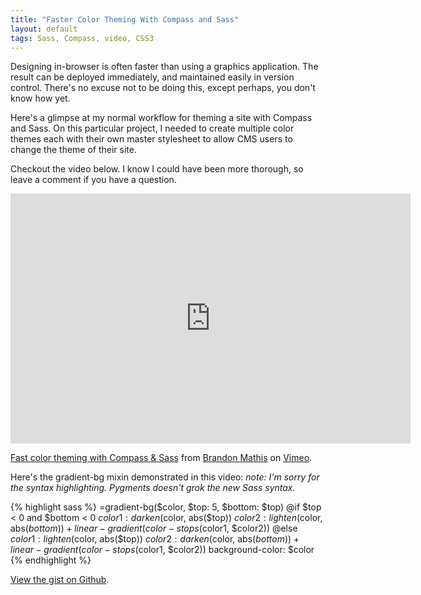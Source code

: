 ```yaml
---
title: "Faster Color Theming With Compass and Sass"
layout: default
tags: Sass, Compass, video, CSS3
---
```


Designing in-browser is often faster than using a graphics application. The result can be deployed immediately, and maintained easily in version control. There's no excuse not to be doing this, except perhaps, you don't know how yet.

Here's a glimpse at my normal workflow for theming a site with Compass and Sass. On this particular project, I needed to create multiple color themes each with their own master stylesheet to allow CMS users to change the theme of their site.

Checkout the video below. I know I could have been more thorough, so leave a comment if you have a question.

<iframe src="http://player.vimeo.com/video/15168461?portrait=0&amp;color=ffffff" width="640" height="400" frameborder="0"></iframe><p><a href="http://vimeo.com/15168461">Fast color theming with Compass & Sass</a> from <a href="http://vimeo.com/user1983434">Brandon Mathis</a> on <a href="http://vimeo.com">Vimeo</a>.</p>

Here's the gradient-bg mixin demonstrated in this video: *note: I'm sorry for the syntax highlighting. Pygments doesn't grok the new Sass syntax.*

{% highlight sass %}
=gradient-bg($color, $top: 5, $bottom: $top)
  @if $top < 0 and $bottom < 0
    $color1: darken($color, abs($top))
    $color2: lighten($color, abs($bottom))
    +linear-gradient(color-stops($color1, $color2))
  @else
    $color1: lighten($color, abs($top))
    $color2: darken($color, abs($bottom))
    +linear-gradient(color-stops($color1, $color2))
  background-color: $color
{% endhighlight %}

[View the gist on Github](http://gist.github.com/590559).